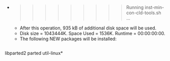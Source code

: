* >>>>>>>>> Running inst-min-con-cld-tools.sh ...
  * After this operation, 935 kB of additional disk space will be used.
  * Disk size = 1043444K. Space Used = 1536K. Runtime = 00:00:00:00.
  * The following NEW packages will be installed:
  ```bash
libparted2 parted util-linux*
  ```
